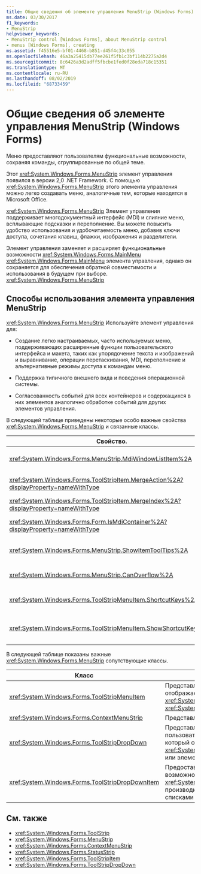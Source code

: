 ```yaml
---
title: Общие сведения об элементе управления MenuStrip (Windows Forms)
ms.date: 03/30/2017
f1_keywords:
- MenuStrip
helpviewer_keywords:
- MenuStrip control [Windows Forms], about MenuStrip control
- menus [Windows Forms], creating
ms.assetid: f45516e5-bf01-4468-b851-d45f4c33c055
ms.openlocfilehash: 46a3a25415db77ee261f5fb1c3bf114b2275a2d4
ms.sourcegitcommit: 8c6426a3d2adff5fbcbe1fed0f28eda718c15351
ms.translationtype: MT
ms.contentlocale: ru-RU
ms.lasthandoff: 08/02/2019
ms.locfileid: "68733459"
---
```

# <a name="menustrip-control-overview-windows-forms"></a>Общие сведения об элементе управления MenuStrip (Windows Forms)
Меню предоставляют пользователям функциональные возможности, сохраняя команды, сгруппированные по общей теме.  
  
 Этот <xref:System.Windows.Forms.MenuStrip> элемент управления появился в версии 2,0 .NET Framework. С помощью <xref:System.Windows.Forms.MenuStrip> этого элемента управления можно легко создавать меню, аналогичные тем, которые находятся в Microsoft Office.  
  
 <xref:System.Windows.Forms.MenuStrip> Элемент управления поддерживает многодокументный интерфейс (MDI) и слияние меню, всплывающие подсказки и переполнение. Вы можете повысить удобство использования и удобочитаемость меню, добавив ключи доступа, сочетания клавиш, флажки, изображения и разделители.  
  
 Элемент управления заменяет и расширяет функциональные возможности <xref:System.Windows.Forms.MainMenu> <xref:System.Windows.Forms.MainMenu> элемента управления, однако он сохраняется для обеспечения обратной совместимости и использования в будущем при выборе. <xref:System.Windows.Forms.MenuStrip>  
  
## <a name="ways-to-use-the-menustrip-control"></a>Способы использования элемента управления MenuStrip  
 <xref:System.Windows.Forms.MenuStrip> Используйте элемент управления для:  
  
- Создание легко настраиваемых, часто используемых меню, поддерживающих расширенные функции пользовательского интерфейса и макета, таких как упорядочение текста и изображений и выравнивание, операции перетаскивания, MDI, переполнение и альтернативные режимы доступа к командам меню.  
  
- Поддержка типичного внешнего вида и поведения операционной системы.  
  
- Согласованность событий для всех контейнеров и содержащихся в них элементов аналогично обработке событий для других элементов управления.  
  
 В следующей таблице приведены некоторые особо важные свойства <xref:System.Windows.Forms.MenuStrip> и связанные классы.  
  
|Свойство.|Описание|  
|--------------|-----------------|  
|<xref:System.Windows.Forms.MenuStrip.MdiWindowListItem%2A>|Возвращает или задает объект <xref:System.Windows.Forms.ToolStripMenuItem> , используемый для вывода списка дочерних MDI-форм.|  
|<xref:System.Windows.Forms.ToolStripItem.MergeAction%2A?displayProperty=nameWithType>|Возвращает или задает, как дочерние меню объединяются с родительскими меню в приложениях MDI.|  
|<xref:System.Windows.Forms.ToolStripItem.MergeIndex%2A?displayProperty=nameWithType>|Возвращает или задает позицию объединенного элемента в меню в приложениях MDI.|  
|<xref:System.Windows.Forms.Form.IsMdiContainer%2A?displayProperty=nameWithType>|Возвращает или задает значение, указывающее, является ли форма контейнером для дочерних форм MDI.|  
|<xref:System.Windows.Forms.MenuStrip.ShowItemToolTips%2A>|Возвращает или задает значение, указывающее, отображаются ли подсказки для <xref:System.Windows.Forms.MenuStrip>.|  
|<xref:System.Windows.Forms.MenuStrip.CanOverflow%2A>|Возвращает или задает значение, которое указывает, поддерживает ли <xref:System.Windows.Forms.MenuStrip> область переполнения.|  
|<xref:System.Windows.Forms.ToolStripMenuItem.ShortcutKeys%2A>|Возвращает или задает сочетания клавиш, <xref:System.Windows.Forms.ToolStripMenuItem>связанные с.|  
|<xref:System.Windows.Forms.ToolStripMenuItem.ShowShortcutKeys%2A>|Возвращает или задает значение, указывающее, отображаются ли сочетания клавиш, связанные с, <xref:System.Windows.Forms.ToolStripMenuItem> рядом <xref:System.Windows.Forms.ToolStripMenuItem>с.|  
  
 В следующей таблице показаны важные <xref:System.Windows.Forms.MenuStrip> сопутствующие классы.  
  
|Класс|Описание|  
|-----------|-----------------|  
|<xref:System.Windows.Forms.ToolStripMenuItem>|Представляет выбираемый параметр, отображаемый в <xref:System.Windows.Forms.MenuStrip> или <xref:System.Windows.Forms.ContextMenuStrip>.|  
|<xref:System.Windows.Forms.ContextMenuStrip>|Представляет контекстное меню.|  
|<xref:System.Windows.Forms.ToolStripDropDown>|Представляет элемент управления, позволяющий пользователю выбрать один элемент из списка, который отображается, когда пользователь щелкает <xref:System.Windows.Forms.ToolStripDropDownButton> или элемент меню более высокого уровня.|  
|<xref:System.Windows.Forms.ToolStripDropDownItem>|Предоставляет базовые функциональные возможности для элементов управления <xref:System.Windows.Forms.ToolStripItem> , производных от элементов с раскрывающимися списками при щелчке.|  
  
## <a name="see-also"></a>См. также

- <xref:System.Windows.Forms.ToolStrip>
- <xref:System.Windows.Forms.MenuStrip>
- <xref:System.Windows.Forms.ContextMenuStrip>
- <xref:System.Windows.Forms.StatusStrip>
- <xref:System.Windows.Forms.ToolStripItem>
- <xref:System.Windows.Forms.ToolStripDropDown>
